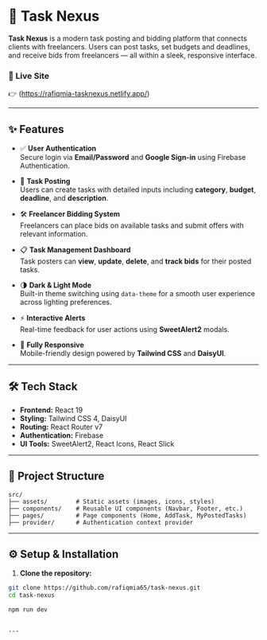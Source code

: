 # 🚧 Task Nexus

**Task Nexus** is a modern task posting and bidding platform that connects clients with freelancers. Users can post tasks, set budgets and deadlines, and receive bids from freelancers — all within a sleek, responsive interface.

### 🔗 Live Site

👉 (https://rafiqmia-tasknexus.netlify.app/)

---

## ✨ Features

- ✅ **User Authentication**  
  Secure login via **Email/Password** and **Google Sign-in** using Firebase Authentication.

- 📝 **Task Posting**  
  Users can create tasks with detailed inputs including **category**, **budget**, **deadline**, and **description**.

- 🛠️ **Freelancer Bidding System**  
  Freelancers can place bids on available tasks and submit offers with relevant information.

- 📋 **Task Management Dashboard**  
  Task posters can **view**, **update**, **delete**, and **track bids** for their posted tasks.

- 🌗 **Dark & Light Mode**  
  Built-in theme switching using `data-theme` for a smooth user experience across lighting preferences.

- ⚡ **Interactive Alerts**  
  Real-time feedback for user actions using **SweetAlert2** modals.

- 📱 **Fully Responsive**  
  Mobile-friendly design powered by **Tailwind CSS** and **DaisyUI**.

---

## 🛠 Tech Stack

- **Frontend:** React 19
- **Styling:** Tailwind CSS 4, DaisyUI
- **Routing:** React Router v7
- **Authentication:** Firebase
- **UI Tools:** SweetAlert2, React Icons, React Slick

---

## 📁 Project Structure

```
src/
├── assets/        # Static assets (images, icons, styles)
├── components/    # Reusable UI components (Navbar, Footer, etc.)
├── pages/         # Page components (Home, AddTask, MyPostedTasks)
├── provider/      # Authentication context provider
```

---

## ⚙️ Setup & Installation

1. **Clone the repository:**

```bash
git clone https://github.com/rafiqmia65/task-nexus.git
cd task-nexus

npm run dev


---
